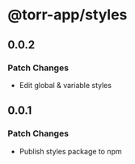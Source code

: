 # @torr-app/styles

## 0.0.2

### Patch Changes

- Edit global & variable styles

## 0.0.1

### Patch Changes

- Publish styles package to npm
